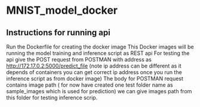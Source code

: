 # MNIST_model_docker
## Instructions for running api
Run the Dockerfile for creating the docker image
This Docker images will be running the model training and inference script as REST api
For testing the api give the POST request from POSTMAN with address as http://172.17.0.2:5000/predict_file (note ip address can be different as it depends of containers you can get correct ip address once you run the inference script as from docker image)
The body for POSTMAN request contains image path ( for now have created one test folder name as sample_images which is used for prediction) we can give images path from this folder for testing inference scrip.

